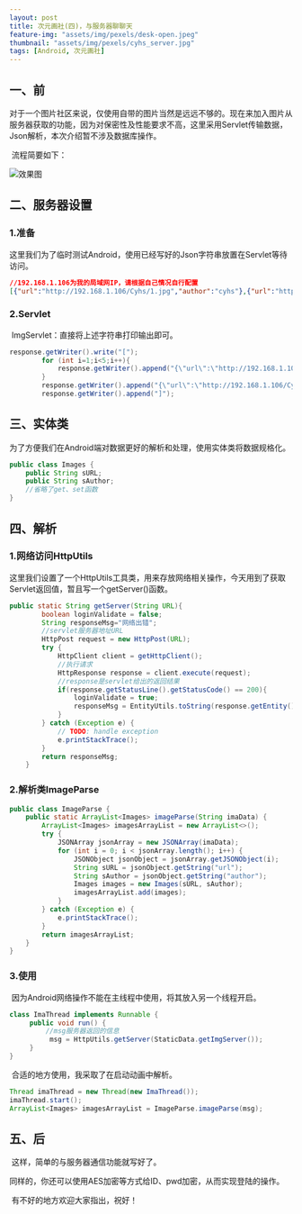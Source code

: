 ```yaml
---
layout: post
title: 次元画社(四)，与服务器聊聊天
feature-img: "assets/img/pexels/desk-open.jpeg"
thumbnail: "assets/img/pexels/cyhs_server.jpg"
tags: [Android, 次元画社]
---
```


## 一、前

​	对于一个图片社区来说，仅使用自带的图片当然是远远不够的。现在来加入图片从服务器获取的功能，因为对保密性及性能要求不高，这里采用Servlet传输数据，Json解析，本次介绍暂不涉及数据库操作。

​	流程简要如下：

![效果图](https://raw.githubusercontent.com/ztygalaxy/ztygalaxy.github.io/master/assets/img/thumbnails/cyhs_server.png)

## 二、服务器设置

### 1.准备

​	这里我们为了临时测试Android，使用已经写好的Json字符串放置在Servlet等待访问。

```json
//192.168.1.106为我的局域网IP，请根据自己情况自行配置
[{"url":"http://192.168.1.106/Cyhs/1.jpg","author":"cyhs"},{"url":"http://192.168.1.106/Cyhs/2.jpg","author":"cyhs"},{"url":"http://192.168.1.106/Cyhs/3.jpg","author":"cyhs"},{"url":"http://192.168.1.106/Cyhs/4.jpg","author":"cyhs"},{"url":"http://192.168.1.106/Cyhs/5.jpg","author":"cyhs"}]
```

### 2.Servlet

​	ImgServlet：直接将上述字符串打印输出即可。

~~~ java
response.getWriter().write("[");
		for (int i=1;i<5;i++){
			response.getWriter().append("{\"url\":\"http://192.168.1.106/Cyhs/"+i+".jpg\","+"\"author\":\"cyhs\"},");
		}
		response.getWriter().append("{\"url\":\"http://192.168.1.106/Cyhs/"+4+".jpg\","+"\"author\":\"cyhs\"}");
		response.getWriter().append("]");
~~~

## 三、实体类

​	为了方便我们在Android端对数据更好的解析和处理，使用实体类将数据规格化。

~~~ java
public class Images {
    public String sURL;
    public String sAuthor;
    //省略了get、set函数
}
~~~

## 四、解析

### 1.网络访问HttpUtils

​	这里我们设置了一个HttpUtils工具类，用来存放网络相关操作，今天用到了获取Servlet返回值，暂且写一个getServer()函数。

~~~ java
public static String getServer(String URL){
        boolean loginValidate = false;
        String responseMsg="网络出错";
        //servlet服务器地址URL
        HttpPost request = new HttpPost(URL);
        try {
            HttpClient client = getHttpClient();
            //执行请求
            HttpResponse response = client.execute(request);
            //response是servlet给出的返回结果
            if(response.getStatusLine().getStatusCode() == 200){
                loginValidate = true;
                responseMsg = EntityUtils.toString(response.getEntity());
            }
        } catch (Exception e) {
            // TODO: handle exception
            e.printStackTrace();
        }
        return responseMsg;
    }
~~~

### 2.解析类ImageParse

~~~ java
public class ImageParse {
    public static ArrayList<Images> imageParse(String imaData) {
        ArrayList<Images> imagesArrayList = new ArrayList<>();
        try {
            JSONArray jsonArray = new JSONArray(imaData);
            for (int i = 0; i < jsonArray.length(); i++) {
                JSONObject jsonObject = jsonArray.getJSONObject(i);
                String sURL = jsonObject.getString("url");
                String sAuthor = jsonObject.getString("author");
                Images images = new Images(sURL, sAuthor);
                imagesArrayList.add(images);
            }
        } catch (Exception e) {
            e.printStackTrace();
        }
        return imagesArrayList;
    }
}
~~~

### 3.使用

​	因为Android网络操作不能在主线程中使用，将其放入另一个线程开启。

~~~ java
class ImaThread implements Runnable {
     public void run() {
         //msg服务器返回的信息
          msg = HttpUtils.getServer(StaticData.getImgServer());
     }
}
~~~

​	合适的地方使用，我采取了在启动动画中解析。

~~~ java
Thread imaThread = new Thread(new ImaThread());
imaThread.start();
ArrayList<Images> imagesArrayList = ImageParse.imageParse(msg);
~~~

## 五、后

​	这样，简单的与服务器通信功能就写好了。

​	同样的，你还可以使用AES加密等方式给ID、pwd加密，从而实现登陆的操作。

​	有不好的地方欢迎大家指出，祝好！